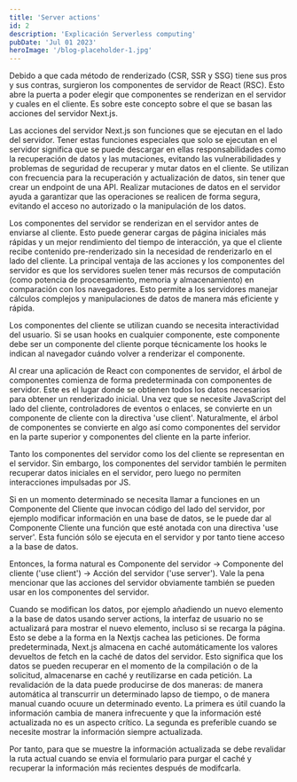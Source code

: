 ```yaml
---
title: 'Server actions'
id: 2
description: 'Explicación Serverless computing'
pubDate: 'Jul 01 2023'
heroImage: '/blog-placeholder-1.jpg'
---
```



Debido a que cada método de renderizado (CSR, SSR y SSG) tiene sus pros y sus contras, surgieron los componentes de servidor de  React (RSC). Esto abre la puerta a poder elegir que componentes se renderizan en el servidor y cuales en el cliente. Es sobre este concepto sobre el que se basan las acciones del servidor Next.js.

Las acciones del servidor Next.js son funciones que se ejecutan en el lado del servidor. Tener estas funciones especiales que solo se ejecutan en el servidor significa que se puede descargar en ellas responsabilidades como la recuperación de datos y las mutaciones, evitando las vulnerabilidades y problemas de seguridad de recuperar y mutar datos en el cliente. Se utilizan con frecuencia para la recuperación y actualización de datos, sin tener que crear un endpoint de una API. Realizar mutaciones de datos en el servidor ayuda a garantizar que las operaciones se realicen de forma segura, evitando el acceso no autorizado o la manipulación de los datos.

Los componentes del servidor se renderizan en el servidor antes de enviarse al cliente. Esto puede generar cargas de página iniciales más rápidas y un mejor rendimiento del tiempo de interacción, ya que el cliente recibe contenido pre-renderizado sin la necesidad de renderizarlo en el lado del cliente. La principal ventaja de las acciones y los componentes del servidor es que los servidores suelen tener más recursos de computación (como potencia de procesamiento, memoria y almacenamiento) en comparación con los navegadores. Esto permite a los servidores manejar cálculos complejos y manipulaciones de datos de manera más eficiente y rápida.

Los componentes del cliente se utilizan cuando se necesita interactividad del usuario. Si se usan hooks en cualquier componente, este componente debe ser un componente del cliente porque técnicamente los hooks le indican al navegador cuándo volver a renderizar el componente.

Al crear una aplicación de React con componentes de servidor, el árbol de componentes comienza de forma predeterminada con componentes de servidor. Este es el lugar donde se obtienen todos los datos necesarios para obtener un renderizado inicial. Una vez que se necesite JavaScript del lado del cliente, controladores de eventos o enlaces, se convierte en un componente de cliente con la directiva 'use client'. Naturalmente, el árbol de componentes se convierte en algo así como componentes del servidor en la parte superior y componentes del cliente en la parte inferior.

Tanto los componentes del servidor como los del cliente se representan en el servidor. Sin embargo, los componentes del servidor también le permiten recuperar datos iniciales en el servidor, pero luego no permiten interacciones impulsadas por JS.

Si en un momento determinado se necesita llamar a funciones en un Componente del Cliente que invocan código del lado del servidor, por ejemplo modificar información en una base de datos, se le puede dar al Componente Cliente una función que esté anotada con una directiva 'use server'. Esta función sólo se ejecuta en el servidor y por tanto tiene acceso a la base de datos.

Entonces, la forma natural es Componente del servidor -> Componente del cliente ('use client') -> Acción del servidor ('use server'). Vale la pena mencionar que las acciones del servidor obviamente también se pueden usar en los componentes del servidor.

Cuando se modifican los datos, por ejemplo añadiendo un nuevo elemento a la base de datos usando server actions, la interfaz de usuario no se actualizará para mostrar el nuevo elemento, incluso si se recarga la página. Esto se debe a la forma en la Nextjs cachea las peticiones. De forma predeterminada, Next.js almacena en caché automáticamente los valores devueltos de fetch en la caché de datos del servidor. Esto significa que los datos se pueden recuperar en el momento de la compilación o de la solicitud, almacenarse en caché y reutilizarse en cada petición. La revalidación de la data puede producirse de dos maneras: de manera automática al transcurrir un determinado lapso de tiempo, o de manera manual cuando ocuure un determinado evento. La primera es útil cuando la información cambia de manera infrecuente y que la información esté actualizada no es un aspecto crítico. La segunda es preferible cuando se necesite mostrar la información siempre actualizada.

Por tanto, para que se muestre la información actualizada se debe revalidar la ruta actual cuando se envia el formulario para purgar el caché y recuperar la información más recientes después de modifcarla.
